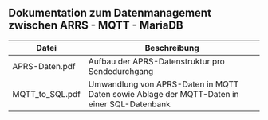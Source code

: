 ## Dokumentation zum Datenmanagement zwischen ARRS - MQTT - MariaDB


 Datei | Beschreibung
-------|-------------
APRS-Daten.pdf | Aufbau der APRS-Datenstruktur pro Sendedurchgang 
MQTT_to_SQL.pdf | Umwandlung von APRS-Daten in MQTT Daten sowie Ablage der MQTT-Daten in einer SQL-Datenbank
